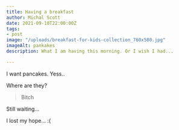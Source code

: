 ```yaml
---
title: Having a breakfast
author: Michal Scott
date: 2021-09-10T22:00:00Z
tags:
- post
image: "/uploads/breakfast-for-kids-collection_760x580.jpg"
imageAlt: pankakes
description: What I am having this morning. Or I wish I had...

---
```

I want pancakes. Yess..

Where are they?

> Bitch

Still waiting...

I lost my hope... :(